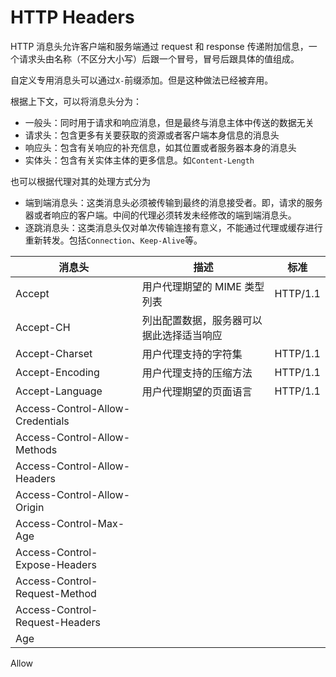 # HTTP Headers

HTTP 消息头允许客户端和服务端通过 request 和 response 传递附加信息，一个请求头由名称（不区分大小写）后跟一个冒号，冒号后跟具体的值组成。

自定义专用消息头可以通过`X-`前缀添加。但是这种做法已经被弃用。

根据上下文，可以将消息头分为：
- 一般头：同时用于请求和响应消息，但是最终与消息主体中传送的数据无关
- 请求头：包含更多有关要获取的资源或者客户端本身信息的消息头
- 响应头：包含有关响应的补充信息，如其位置或者服务器本身的消息头
- 实体头：包含有关实体主体的更多信息。如`Content-Length`

也可以根据代理对其的处理方式分为
- 端到端消息头：这类消息头必须被传输到最终的消息接受者。即，请求的服务器或者响应的客户端。中间的代理必须转发未经修改的端到端消息头。
- 逐跳消息头：这类消息头仅对单次传输连接有意义，不能通过代理或缓存进行重新转发。包括`Connection`、`Keep-Alive`等。

消息头 | 描述 | 标准
---- | ---- | ----
Accept |  用户代理期望的  MIME 类型列表 | HTTP/1.1
Accept-CH | 列出配置数据，服务器可以据此选择适当响应 |
Accept-Charset | 用户代理支持的字符集 | HTTP/1.1
Accept-Encoding | 用户代理支持的压缩方法 | HTTP/1.1
Accept-Language | 用户代理期望的页面语言 | HTTP/1.1
Access-Control-Allow-Credentials | |
Access-Control-Allow-Methods | |
Access-Control-Allow-Headers | |
Access-Control-Allow-Origin | |
Access-Control-Max-Age | |
Access-Control-Expose-Headers | |
Access-Control-Request-Method | |
Access-Control-Request-Headers | |
Age | |
Allow